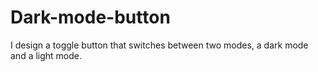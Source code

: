 # Dark-mode-button
I design a toggle button that switches between two modes, a dark mode and a light mode.
